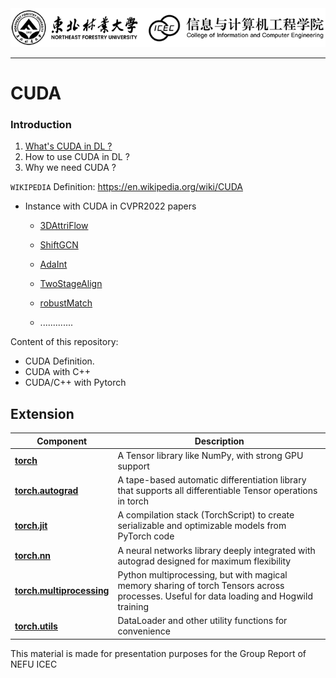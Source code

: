<img src="/pics/logo.png" width="950px"> 


--------------------------------------------------------------------------------

# CUDA

### Introduction
1. [What's CUDA in DL ?](https://github.com/moulelin/CUDA-NEFU/wiki/CUDA-Definition)
2. How to use CUDA in DL ?
3. Why we need CUDA ?

`WIKIPEDIA` Definition: https://en.wikipedia.org/wiki/CUDA



- Instance with CUDA in CVPR2022 papers
  
  - [3DAttriFlow](https://github.com/fatPeter/ThreeDAC)
  
  - [ShiftGCN](https://github.com/kchengiva/Shift-GCN)
  
  - [AdaInt
  ](https://github.com/imcharlesy/adaint)
  
  - [TwoStageAlign](https://github.com/guoshi28/2stagealign)
  
  - [robustMatch](https://github.com/thinklab-sjtu/robustmatch)
  
  - .............
  
Content of this repository:

- CUDA Definition. 
- CUDA with C++
- CUDA/C++ with Pytorch

## Extension

| Component | Description |
| ---- | --- |
| [**torch**](https://pytorch.org/docs/stable/torch.html) | A Tensor library like NumPy, with strong GPU support |
| [**torch.autograd**](https://pytorch.org/docs/stable/autograd.html) | A tape-based automatic differentiation library that supports all differentiable Tensor operations in torch |
| [**torch.jit**](https://pytorch.org/docs/stable/jit.html) | A compilation stack (TorchScript) to create serializable and optimizable models from PyTorch code  |
| [**torch.nn**](https://pytorch.org/docs/stable/nn.html) | A neural networks library deeply integrated with autograd designed for maximum flexibility |
| [**torch.multiprocessing**](https://pytorch.org/docs/stable/multiprocessing.html) | Python multiprocessing, but with magical memory sharing of torch Tensors across processes. Useful for data loading and Hogwild training |
| [**torch.utils**](https://pytorch.org/docs/stable/data.html) | DataLoader and other utility functions for convenience |



This material is made for presentation purposes for the Group Report of NEFU ICEC






